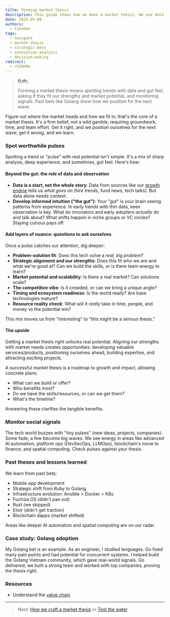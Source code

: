 ```yaml
---
title: Forming market thesis
description: This guide shows how we make a market thesis. We use data and our gut to find good tech trends and make smart bets that fit our team.
date: 2025-05-09
authors:
  - tieubao
tags:
  - navigate
  - market-thesis
  - strategic-bets
  - innovation-analysis
  - decision-making
redirect:
  - /GZAm9w
---
```


> **tl;dr;**
>
> Forming a market thesis means spotting trends with data and gut feel, asking if they fit our strengths and market potential, and monitoring signals. Past bets like Golang show how we position for the next wave.

Figure out where the market heads and how we fit in; that's the core of a market thesis. It's a firm belief, not a wild gamble, requiring groundwork, time, and team effort. Get it right, and we position ourselves for the next wave; get it wrong, and we learn.

### Spot worthwhile pulses

Spotting a trend or "pulse" with real potential isn't simple. It's a mix of sharp analysis, deep experience, and sometimes, gut feel. Here's how:

#### **Beyond the gut: the role of data and observation**

* **Data is a start, not the whole story**: Data from sources like our [growth engine](growth-engine.md) tells us *what goes on* (hire trends, fund news, tech talks). But data alone needs context.
* **Develop informed intuition ("the gut")**: Your "gut" is your brain seeing patterns from experience. In early trends with thin data, keen observation is key. What do innovators and early adopters *actually do* and talk about? What shifts happen in niche groups or VC circles? Staying curious pays off.

#### **Add layers of nuance: questions to ask ourselves**

Once a pulse catches our attention, dig deeper:

* **Problem-solution fit**: Does this tech solve a *real, big problem*?
* **Strategic alignment and our strengths**: Does this fit who we are and what we're good at? Can we build the skills, or is there team energy to learn?
* **Market potential and scalability**: Is there a real market? Can solutions scale?
* **The competitive vibe**: Is it crowded, or can we bring a unique angle?
* **Timing and ecosystem readiness**: Is the world ready? Are base technologies mature?
* **Resource reality check**: What will it *really* take in time, people, and money vs the potential win?

This mix moves us from "interesting" to "this might be a serious thesis."

#### **The upside**

Getting a market thesis right unlocks real potential. Aligning our strengths with market needs creates opportunities: developing valuable services/products, positioning ourselves ahead, building expertise, and attracting exciting projects.

A successful market thesis is a roadmap to growth and impact, allowing concrete plans:

* What can we build or offer?
* Who benefits most?
* Do we have the skills/resources, or can we get them?
* What's the timeline?

Answering these clarifies the tangible benefits.

### Monitor social signals

The tech world buzzes with "tiny pulses" (new ideas, projects, companies). Some fade, a few become big waves. We see energy in areas like advanced AI automation, platform ops (DevSecOps, LLMOps), blockchain's move to finance, and spatial computing. Check pulses against your thesis.

### Past theses and lessons learned

We learn from past bets:

* Mobile app development
* Strategic shift from Ruby to Golang
* Infrastructure evolution: Ansible > Docker > K8s
* Fuchsia OS (didn't pan out)
* Rust (we skipped)
* Elixir (didn't get traction)
* Blockchain dapps (market shifted)

Areas like deeper AI automation and spatial computing are on our radar.

### Case study: Golang adoption

My Golang bet is an example. As an engineer, I studied languages. Go fixed many pain points and had potential for concurrent systems. I helped build the Golang Vietnam community, which gave real-world signals. Go delivered; we built a strong team and worked with top companies, proving the thesis right.

### Resources

* Understand the [value chain](value-chain.md)

---

> Next: [How we craft a market thesis](market-thesis-method.md) or [Test the water](test-the-water.md)
